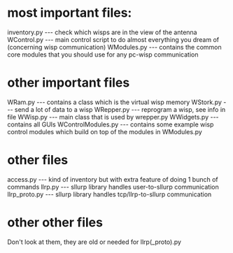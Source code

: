 # most important files:
inventory.py --- check which wisps are in the view of the antenna
WControl.py --- main control script to do almost everything you dream of (concerning wisp communication)
WModules.py --- contains the common core modules that you should use for any pc-wisp communication

# other important files
WRam.py --- contains a class which is the virtual wisp memory
WStork.py --- send a lot of data to a wisp
WRepper.py --- reprogram a wisp, see info in file
WWisp.py --- main class that is used by wrepper.py
WWidgets.py --- contains all GUIs
WControlModules.py --- contains some example wisp control modules which build on top of the modules in WModules.py


# other files
access.py --- kind of inventory but with extra feature of doing 1 bunch of commands
llrp.py --- sllurp library handles user-to-sllurp communication
llrp_proto.py --- sllurp library handles tcp/llrp-to-sllurp communication

# other other files
Don't look at them, they are old or needed for llrp(_proto).py

